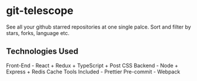 # git-telescope

See all your github starred repositories at one single palce. Sort and filter by stars, forks, language etc.

## Technologies Used

Front-End
    - React + Redux + TypeScript + Post CSS
Backend
    - Node + Express + Redis Cache
Tools Included
    - Prettier Pre-commit 
    - Webpack
    
